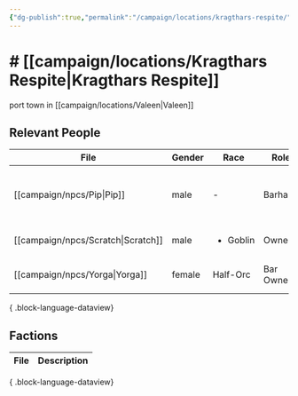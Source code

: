 ```yaml
---
{"dg-publish":true,"permalink":"/campaign/locations/kragthars-respite/"}
---
```


# # [[campaign/locations/Kragthars Respite\|Kragthars Respite]]
port town in [[campaign/locations/Valeen\|Valeen]]

## Relevant People
| File                                  | Gender | Race                     | Role      | Description                                      |
| ------------------------------------- | ------ | ------------------------ | --------- | ------------------------------------------------ |
| [[campaign/npcs/Pip\|Pip]]         | male   | \-                       | Barhand   | little dude who's too eager to introduce racists |
| [[campaign/npcs/Scratch\|Scratch]] | male   | <ul><li>Goblin</li></ul> | Owner     | \-                                               |
| [[campaign/npcs/Yorga\|Yorga]]     | female | Half-Orc                 | Bar Owner | owner of broken fang tavern                      |

{ .block-language-dataview}

## Factions
| File | Description |
| ---- | ----------- |

{ .block-language-dataview}